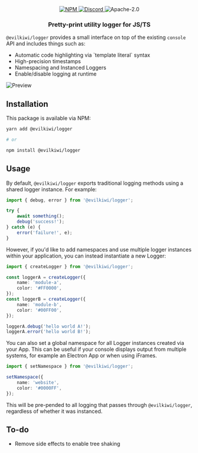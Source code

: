 <div align="center">
    <a href="https://www.npmjs.com/package/@evilkiwi/logger" target="_blank">
        <img src="https://img.shields.io/npm/v/@evilkiwi/logger?style=flat-square" alt="NPM" />
    </a>
    <a href="https://discord.gg/3S6AKZ2GR9" target="_blank">
        <img src="https://img.shields.io/discord/1000565079789535324?color=7289DA&label=discord&logo=discord&logoColor=FFFFFF&style=flat-square" alt="Discord" />
    </a>
    <img src="https://img.shields.io/npm/l/@evilkiwi/logger?style=flat-square" alt="Apache-2.0" />
    <h3>Pretty-print utility logger for JS/TS</h3>
</div>

`@evilkiwi/logger` provides a small interface on top of the existing `console` API and includes things such as:

- Automatic code highlighting via \`template literal\` syntax
- High-precision timestamps
- Namespacing and Instanced Loggers
- Enable/disable logging at runtime

![Preview](https://cdn.tnotifier.app/open-source/logger.png)

## Installation

This package is available via NPM:

```bash
yarn add @evilkiwi/logger

# or

npm install @evilkiwi/logger
```

## Usage

By default, `@evilkiwi/logger` exports traditional logging methods using a shared logger instance. For example:

```typescript
import { debug, error } from '@evilkiwi/logger';

try {
    await something();
    debug('success!');
} catch (e) {
    error('failure!', e);
}
```

However, if you'd like to add namespaces and use multiple logger instances within your application, you can instead instantiate a new Logger:

```typescript
import { createLogger } from '@evilkiwi/logger';

const loggerA = createLogger({
    name: 'module-a',
    color: '#FF0000',
});
const loggerB = createLogger({
    name: 'module-b',
    color: '#00FF00',
});

loggerA.debug('hello world A!');
loggerA.error('hello world B!');
```

You can also set a global namespace for all Logger instances created via your App. This can be useful if your console displays output from multiple systems, for example an Electron App or when using iFrames.

```typescript
import { setNamespace } from '@evilkiwi/logger';

setNamespace({
    name: 'website',
    color: '#0000FF',
});
```

This will be pre-pended to all logging that passes through `@evilkiwi/logger`, regardless of whether it was instanced.

## To-do

- Remove side effects to enable tree shaking

